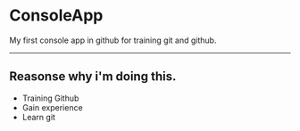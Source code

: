 # ConsoleApp
My first console app in github for training git and github.<br>
_____
## Reasonse why i'm doing this.

- Training Github
- Gain experience
- Learn git
